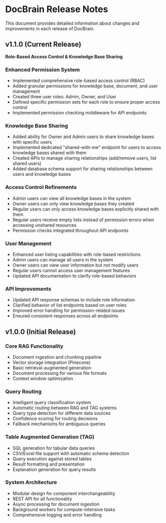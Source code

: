 # DocBrain Release Notes

This document provides detailed information about changes and improvements in each release of DocBrain.

## v1.1.0 (Current Release)

**Role-Based Access Control & Knowledge Base Sharing**

### Enhanced Permission System
- Implemented comprehensive role-based access control (RBAC)
- Added granular permissions for knowledge base, document, and user management
- Created three user roles: Admin, Owner, and User
- Defined specific permission sets for each role to ensure proper access control
- Implemented permission checking middleware for API endpoints

### Knowledge Base Sharing
- Added ability for Owner and Admin users to share knowledge bases with specific users
- Implemented dedicated "shared-with-me" endpoint for users to access knowledge bases shared with them
- Created APIs to manage sharing relationships (add/remove users, list shared users)
- Added database schema support for sharing relationships between users and knowledge bases

### Access Control Refinements
- Admin users can view all knowledge bases in the system
- Owner users can only view knowledge bases they created
- Regular users can only access knowledge bases explicitly shared with them
- Regular users receive empty lists instead of permission errors when accessing unshared resources
- Permission checks integrated throughout API endpoints

### User Management
- Enhanced user listing capabilities with role-based restrictions
- Admin users can manage all users in the system
- Owner users can view user information but not modify users
- Regular users cannot access user management features
- Updated API documentation to clarify role-based behaviors

### API Improvements
- Updated API response schemas to include role information
- Clarified behavior of list endpoints based on user roles
- Improved error handling for permission-related issues
- Ensured consistent responses across all endpoints

## v1.0.0 (Initial Release)

### Core RAG Functionality
- Document ingestion and chunking pipeline
- Vector storage integration (Pinecone)
- Basic retrieval-augmented generation
- Document processing for various file formats
- Context window optimization

### Query Routing
- Intelligent query classification system
- Automatic routing between RAG and TAG systems
- Query type detection for different data sources
- Confidence scoring for routing decisions
- Fallback mechanisms for ambiguous queries

### Table Augmented Generation (TAG)
- SQL generation for tabular data queries
- CSV/Excel file support with automatic schema detection
- Query execution against stored tables
- Result formatting and presentation
- Explanation generation for query results

### System Architecture
- Modular design for component interchangeability
- REST API for all functionality
- Async processing for document ingestion
- Background workers for compute-intensive tasks
- Comprehensive logging and error handling
